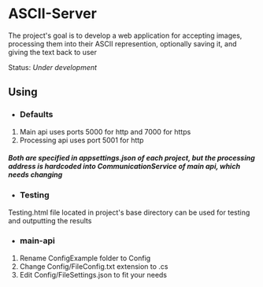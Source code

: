 # ASCII-Server

The project's goal is to develop a web application for accepting images, processing them into their ASCII represention, optionally saving it, and giving the text back to user

Status: *Under development*

## Using

- ### Defaults

1. Main api uses ports 5000 for http and 7000 for https
2. Processing api uses port 5001 for http

#### *Both are specified in appsettings.json of each project, but the processing address is hardcoded into CommunicationService of main api, which needs changing*

- ### Testing

Testing.html file located in project's base directory can be used for testing and outputting the results

- ### main-api

1. Rename ConfigExample folder to Config
2. Change Config/FileConfig.txt extension to .cs
3. Edit Config/FileSettings.json to fit your needs

